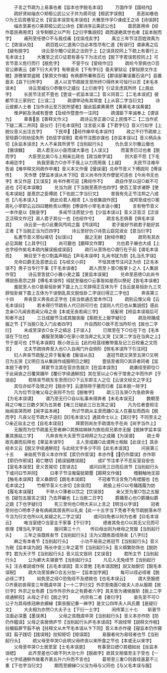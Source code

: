 <!-- { "loadSidebar": true } -->
　　子言之节疏为上易事也者【监本也字脱毛本误】
　　万国作孚【国经作】
　　疏好贤如缁衣○郑桓公武公父子并为周司徒【桓武字误倒】
　　恶恶如巷伯○为王后宫巷官之长【官监本误宫毛本误伯】大雅至作孚○谏成王之诗【诗误辞】
　　缁衣至甚也○美郑桓公武公诗也【案诗序云美武公也】
　　苗民匪用命【经作苗民弗用灵】注专制御之以严刑【之衍字集説挍】疏而遂絶其世也者【监本脱而字】
　　甫刑至任徳○不与我戍甫【戍误戌亥字】
　　禹立三年节注百姓效禹为仁【效误从効】
　　疏百姓以仁遂焉○岂必本性尽有仁道【有误行】谓承离之后【疑有脱字】
　　诗云至尔瞻○证民之法则于上【之误具挍同上下疏上有善行上毛本误土】
　　大雅至之式○证君有善与下为法式也【脱下字君误若挍同上】可言节音义危行而行【脱危字】
　　不諐于仪【諐经作愆】
　　疏纶今至佩也○百官公卿表云【卿下衍大夫字】有秩啬夫【下有字衍】啬夫掌狱讼【掌狱原文作主聴】游徼掌禁盗贼【掌原文作循】有秩郡所署秩百石【郡误部署误置石误户】县置啬夫【县下衍所字】
　　道人以言节疏故言至所终○得终末可恒行以否【末毛本误未】
　　诗云至威仪○恭敬尔之威仪【上衍故字】引证言虑其所终【上脱此字】
　　长民节注贰不壹也【壹误一贰监本误二】音义同音二【二毛本误贰】彼都节注三家则亡【三误二】
　　疏谓举动有其常度【上从容二字当衍文】
　　诗云彼都人士者【当作诗云至万民所望者】服此狐裘黄黄然【黄黄毛本误黄裳】
　　惟尹躬及汤咸有壹徳【及经作暨壹作一注同】
　　疏谓臣下率诚奉上【谓误为】
　　章善恶【善释文作义】
　　疏诗云至正直○证上民情不二【二当作贰下疑二离二并同】臣仪行【行毛本误刑】注言臣义事【下君字衍】音义行如字【上脱仪音义出注五字】
　　下民卒【经作瘅卒毛本误作】
　　政之不行节疏故上至轻爵○则劝惩失所【劝惩字误倒】君毋节注图亦谋也【亦监本误以】音义柄兵永切【永监本误丞】大人不亲其所贤节【当别起行头】
　　仇仇音义尔雅云傲也【傲误雠】
　　疏人君无以小臣而谋大事也【人误又】
　　而富贵巳过也者【脱而字】
　　大臣至比矣○与上相亲比政也【政当故字误】
　　则大臣不怨【下毛本阙迩字】
　　执我至我力○亦不于我上以力而用我【上疑】
　　夫民节注难卒吿谕【难卒释文同疏作卒难】音义本又作僈【僈误漫】兑命节音义下傅説同【傅误传】
　　天作孽【孽监本误从木下同】音义尚书作天作孽犹可违也【今尚书无也字】本又作逭【又误反】尚书作弗可逭【弗经作不】
　　疏自作至以逭○故不可逃也【可毛本误敢】
　　兑当为説【下当脱至髙宗也四字】使百工营求诸野【使毛本误始】是髙宗之臣傅説【下也説二字当衍文】
　　昔我有先正节注邦之八成也【八毛本误入】
　　疏此论君人相须【人当依集説作民】
　　成邦至成也○案周礼小宰职云云四曰聴称责以傅别【傅误传小宰毛本误小雅】
　　言有物节音义一本作是以【脱是字】
　　多闻节注质犹少也【少监本误以】音义泛音泛【泛误乏泛释文作汜】淑人君子其仪一也【也经作兮】
　　疏言名志俱善【俱毛本误具】
　　诗云至一也○此曹风鸤鸠之篇【鸤误鸣】
　　君子能好节疏君子能好其正者【下当脱正当为匹四字】
　　诗云至好仇○诗意云窈窕淑女【意当衍字】
　　私惠节音义邪似嗟切【似误以】
　　服之无射【射经作斁】
　　疏苟有其衣必见其敝【上其字衍】
　　尚可磨也【磨释文作摩】
　　允也君子展也大成【上也字经作矣毛本疏内展误振成误臣】
　　疏行从至饰也○谓行在于前【谓毛本误而】
　　奭召至下也○割盖声相近【声毛本误申】礼尚书犹为割【礼当孔字误】
　　兑命曰爵无及恶徳云云【与经文小异】
　　不恒其徳节注问正为侦【正毛本误不】男子当专行干事【干毛本误者】
　　疏人而至卜筮○殷掌卜之人【人集説作官】
　　诗云至吿犹○小雅小旻之篇【旻监本误昊】
　　兑命至恶徳○此尚书傅説告髙宗之辞【傅毛本误传】纯犹至福也○云事皆如是而以祭祀【皆毛本误者】
　　羞犹至人也○是易恒卦巽下震上九三爻辞得正互体为干【当云是易恒卦九三爻辞恒卦巽下震上互体为干误倒乱其文脱恒卦二字误衍得正二字也】
　　奔丧第三十四
　　奔丧音义奔丧此正字也【丧当依通志堂本作□】
　　疏别云惟父母【云毛本误曰】
　　若未得行节疏有人代已则可行也【误则人代巳也从集説挍】感此念亲○凡闻丧若闻父母之丧【本或无丧若闻三字】
　　括髪袒【袒监本误祖后可知者不出】
　　三日成服节注成其服丧服【案疏无上服字疑衍】
　　疏及袒踊成服之节【下当脱○及入门左者四字】
　　升自西阶○故不忍当阼阶也【故也二字衍】
　　未成至深衣○女子之缟总【子误人】
　　巳殡至在下○位在下也【毛本误在下位也】
　　袭服至哭踊○在家小敛当奔之礼又哭【又哭二字当在当奔之上】节于是可也【节毛本误即】既小敛云云【此约经苴绖散带埀及记三日绞垂之文而言】
　　丈夫节疏待奔至入也○入自闱门升自侧阶【侧毛本误阼下引注同】
　　妇人奔丧节疏髽之异于髺髪者【髺误从吉】
　　遂冠节疏又哭至五哭○又明日为五哭【又明日当从集説作成服明日之朝】
　　壹括至者同○其异者同者【监本脱下者字】
　　拜賔节注其在官亦吿就次【在监本误吿】
　　疏袭绖至即位○于此闻丧之日覆哭踊毕【覆衍字续通觧挍】其在至以止○有于馆舍之中而作庐【于误由】
　　若除丧节疏东东至而归○下云东即主人之位【云误文经文之字无】
　　其位亦如不及殡之时【脱亦字】云遂除除于墓而归者【监本脱一除字】
　　凡为位节注唯父母之丧则不为位【脱唯字】
　　疏三日五哭○为急欲奔丧【为毛本误谓】
　　谓乃至无行○自以私事未得奔者【未毛本误无】
　　数朝至拜之○唯三日数夕哭为五哭者【唯三日疑此三日五哭之误】
　　凡为位者壹袒注始闻丧哭而袒【闻字监本阙】
　　所识节疏从主至而踊○主人在墓左而西向【脱而字】凡丧父在节疏大子适妇【妇毛本误父】通其命士以上【其衍字】不同至主之○亲近自主之也【自毛本误目】
　　拜賔则尚左手疏谓左手在尚【尚字当作上】
　　无服而为位节疏虽无至者麻○其族姑姊妹为族伯叔兄弟亦无服【脱妹字监本误重其族姑三字】
　　凡奔丧有大夫至节注袒拜之为之成踊【为误谓】
　　疏士卑故先袭而后拜也【卑监本误毕】
　　主人至成踊○此谓两士相敌【此误士】其余经本又云【脱又字续通觧挍】与此经文字多少不同【此毛本误其】
　　问丧第三十五
　　亲始死节音义本亦作浆【浆仍作浆误】本亦作【仍作糜误】亦作耶【耶仍作邪误】袹亡瞎切【袹误貊瞎误踣】
　　成圹节注孝子不忍反室自安也【室毛本误至】音义苦晃切【苦误古】
　　或问曰死三日而后敛节【当别起行头下或问曰节并同】
　　曰孝子节注匍匐犹颠蹷【颠释文作傎】
　　稽颡触地无容【触毛本误拜】音义桑朗切【朗毛本误郎】
　　不冠者节注言免乃有缌服也【也毛本误之】
　　竹桐节音义七余切【余误须】
　　疏扱上衽○以号踊践履为妨【履毛本误屦】
　　不举火○薄者以饮之【饮误敛】
　　亲父至为里○包之五服也【疑包五服言之误】乃去笄纚也【上当脱二日字】
　　爵踊至心也○爵踊似爵之跳【下也字疑衍】
　　死三至何也○明大夫以上言之【明当以字误】
　　冠者至何也○明孝子身有病阙其居丧所以礼矣【此一十五字当下秃者不免节疏脱落未尽今当为衍文也所以礼矣疑之礼二字之误】
　　或问曰免者以何为也者【曰毛本误云】
　　唯当室缌○当室主于家事【于衍字】
　　缌者其免也○以其无父兄而可依理【理当礼字误】
　　服问第三十六
　　传曰母出则为继母之党服【当别起行头】
　　三年之丧既练矣节【当别起行头】注为父既练首绖除矣【八字衍】
　　麻之有本者节【当别起行头】
　　小功不易丧之练冠节【当别起行头】音义为税【监本误为説】殇长中变三年之葛节【当别起行头】音义缛繁防饰也【脱防字】君为天子节【当别起行头】音义后文皆同【文误音】
　　君所主节【当别起行头】
　　公为卿大夫锡衰节【当别起行头】
　　凡见人无免绖节【当别起行头】注古者説或作税【古毛本误説】音义音勉【毛本误因勉】説又始鋭切【鋭毛本误税】
　　疏大功至皆麻○合五分加一【监本加字阙】
　　每可以绖必绖者【脱必绖二字】
　　如免至之绖○恐免绖不及缌故也【也毛本误云】
　　谓大至服缌○齐衰初丧得变三年既虞卒哭【一十二字衍文】外宗至南面○故夫人亦从服期【故衍字】外宗之女有爵【当作外宗外女之有爵者六字】其夫皆为诸侯服斩【脱上二字续通觧挍】从母之子妇【脱之字】
　　内宗有二者【者衍字】
　　妾先至不可○公子为其母练冠麻衣縓縁【案丧服记重一麻字】是文公四年夫人风氏薨【是疑衍文】
　　大夫相为亦然○大夫子士【下衍一士字】
　　闲传第三十七
　　斩衰节注面必深墨【墨误黑】
　　父母之丧既虞卒哭【当别起行头】音义本亦作防【防仍作醯误】父母之丧居倚庐节【当别起行头庐毛本误闾】不説绖带【説释文作税】拄楣翦屏芐翦不纳【拄释文从木芐毛本误从卞下同】音义本亦作寑【寑监本仍作寝误】翦子践切【践误贱】拄知矩切【矩误距】
　　易服者何为易轻者也节【当别起行头】
　　疏父母至卒哭○此明父母终丧以来所食之节也【本或无以来字】
　　父母至卒哭○士居垩室【士毛本误是】
　　有事至曰缌○其细如丝【丝监本误缌】
　　此齐至差也○故不列大功七升【脱故字】欲其文相值至主于受也【一十七字续通觧作故畧齐衰五升六升而不言也】
　　葛带至三重○则首绖虽葛不三重【下也字当衍文】
　　期而至縓縁○父没为母与父同也【与父毛本误与服】
